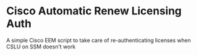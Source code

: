 # Cisco Automatic Renew Licensing Auth

A simple Cisco  EEM script to take care of re-authenticating licenses when CSLU on SSM doesn't work
